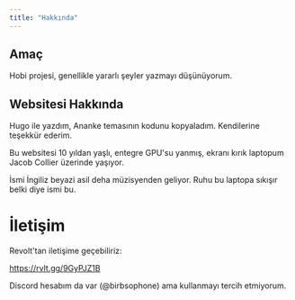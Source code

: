 ```yaml
---
title: "Hakkında"
---
```

## Amaç

Hobi projesi, genellikle yararlı şeyler yazmayı düşünüyorum.

## Websitesi Hakkında

Hugo ile yazdım, Ananke temasının kodunu kopyaladım. Kendilerine teşekkür ederim. 

Bu websitesi 10 yıldan yaşlı, entegre GPU'su yanmış, ekranı kırık laptopum Jacob Collier üzerinde yaşıyor.

İsmi İngiliz beyazi asil deha müzisyenden geliyor. Ruhu bu laptopa sıkışır belki diye ismi bu.

# İletişim

Revolt'tan iletişime geçebiliriz:

https://rvlt.gg/9GyPJZ1B

Discord hesabım da var (@birbsophone) ama kullanmayı tercih etmiyorum.
